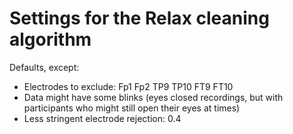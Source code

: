 # Settings for the Relax cleaning algorithm

Defaults, except:

* Electrodes to exclude: Fp1 Fp2 TP9 TP10 FT9 FT10
* Data might have some blinks (eyes closed recordings, but with participants who might still open their eyes at times)
* Less stringent electrode rejection: 0.4

